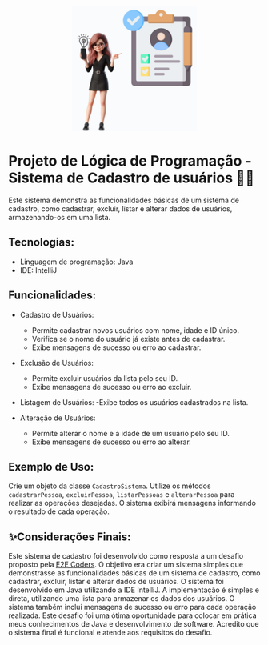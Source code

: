 <p align="center">
  <img width="250" height="250" src="https://github.com/Susana-Bergamo/logica.programacao.cadastro/blob/main/cadastro.ideia.jpg">
  </p>

# Projeto de Lógica de Programação - Sistema de Cadastro de usuários 👩‍💻 

Este sistema demonstra as funcionalidades básicas de um sistema de cadastro, como cadastrar, excluir, listar e alterar dados de usuários, armazenando-os em uma lista.

## Tecnologias:

* Linguagem de programação: Java
* IDE: IntelliJ

## Funcionalidades:

* Cadastro de Usuários:
  - Permite cadastrar novos usuários com nome, idade e ID único.
  - Verifica se o nome do usuário já existe antes de cadastrar.
  - Exibe mensagens de sucesso ou erro ao cadastrar.

* Exclusão de Usuários:
  - Permite excluir usuários da lista pelo seu ID.
  - Exibe mensagens de sucesso ou erro ao excluir.

* Listagem de Usuários:
  -Exibe todos os usuários cadastrados na lista.

* Alteração de Usuários:
  - Permite alterar o nome e a idade de um usuário pelo seu ID.
  - Exibe mensagens de sucesso ou erro ao alterar.

## Exemplo de Uso:

Crie um objeto da classe ```CadastroSistema```.
Utilize os métodos ```cadastrarPessoa```, ```excluirPessoa```, ```listarPessoas``` e ```alterarPessoa``` para realizar as operações desejadas.
O sistema exibirá mensagens informando o resultado de cada operação.

## ✨Considerações Finais:
Este sistema de cadastro foi desenvolvido como resposta a um desafio proposto pela [E2E Coders](https://ead.e2etreinamentos.com.br/).
O objetivo era criar um sistema simples que demonstrasse as funcionalidades básicas de um sistema de cadastro, como cadastrar, excluir, listar e alterar dados de usuários.
O sistema foi desenvolvido em Java utilizando a IDE IntelliJ. A implementação é simples e direta, utilizando uma lista para armazenar os dados dos usuários. O sistema também inclui mensagens de sucesso ou erro para cada operação realizada.
Este desafio foi uma ótima oportunidade para colocar em prática meus conhecimentos de Java e desenvolvimento de software. Acredito que o sistema final é funcional e atende aos requisitos do desafio.
